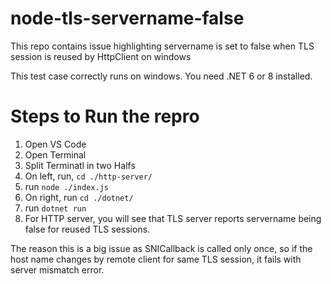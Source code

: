 # node-tls-servername-false
This repo contains issue highlighting servername is set to false when TLS session is reused by HttpClient on windows

This test case correctly runs on windows. You need .NET 6 or 8 installed.

# Steps to Run the repro
1. Open VS Code
2. Open Terminal
3. Split Terminatl in two Halfs
4. On left, run, `cd ./http-server/`
5. run `node ./index.js`
6. On right, run `cd ./dotnet/`
7. run `dotnet run`
8. For HTTP server, you will see that TLS server reports servername being false for reused TLS sessions.

The reason this is a big issue as SNICallback is called only once, so if the host name changes by remote client for same TLS session, it fails with server mismatch error.
